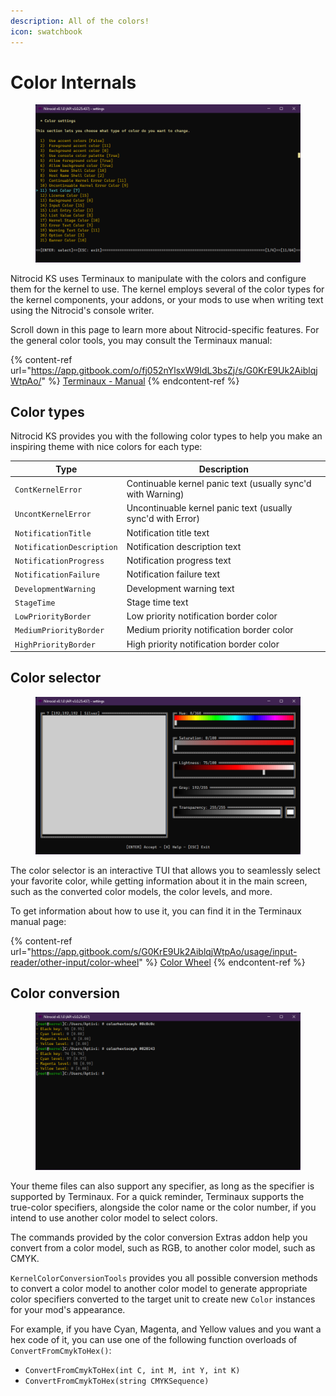 ```yaml
---
description: All of the colors!
icon: swatchbook
---
```


# Color Internals

<figure><img src="../../../.gitbook/assets/138-inner.png" alt=""><figcaption></figcaption></figure>

Nitrocid KS uses Terminaux to manipulate with the colors and configure them for the kernel to use. The kernel employs several of the color types for the kernel components, your addons, or your mods to use when writing text using the Nitrocid's console writer.

Scroll down in this page to learn more about Nitrocid-specific features. For the general color tools, you may consult the Terminaux manual:

{% content-ref url="https://app.gitbook.com/o/fj052nYlsxW9IdL3bsZj/s/G0KrE9Uk2AiblqjWtpAo/" %}
[Terminaux - Manual](https://app.gitbook.com/o/fj052nYlsxW9IdL3bsZj/s/G0KrE9Uk2AiblqjWtpAo/)
{% endcontent-ref %}

## Color types

Nitrocid KS provides you with the following color types to help you make an inspiring theme with nice colors for each type:

| Type                      | Description                                                 |
| ------------------------- | ----------------------------------------------------------- |
| `ContKernelError`         | Continuable kernel panic text (usually sync'd with Warning) |
| `UncontKernelError`       | Uncontinuable kernel panic text (usually sync'd with Error) |
| `NotificationTitle`       | Notification title text                                     |
| `NotificationDescription` | Notification description text                               |
| `NotificationProgress`    | Notification progress text                                  |
| `NotificationFailure`     | Notification failure text                                   |
| `DevelopmentWarning`      | Development warning text                                    |
| `StageTime`               | Stage time text                                             |
| `LowPriorityBorder`       | Low priority notification border color                      |
| `MediumPriorityBorder`    | Medium priority notification border color                   |
| `HighPriorityBorder`      | High priority notification border color                     |

## Color selector

<figure><img src="../../../.gitbook/assets/139-inner.png" alt=""><figcaption></figcaption></figure>

The color selector is an interactive TUI that allows you to seamlessly select your favorite color, while getting information about it in the main screen, such as the converted color models, the color levels, and more.

To get information about how to use it, you can find it in the Terminaux manual page:

{% content-ref url="https://app.gitbook.com/s/G0KrE9Uk2AiblqjWtpAo/usage/input-reader/other-input/color-wheel" %}
[Color Wheel](https://app.gitbook.com/s/G0KrE9Uk2AiblqjWtpAo/usage/input-reader/other-input/color-wheel)
{% endcontent-ref %}

## Color conversion

<figure><img src="../../../.gitbook/assets/140-inner.png" alt=""><figcaption></figcaption></figure>

Your theme files can also support any specifier, as long as the specifier is supported by Terminaux. For a quick reminder, Terminaux supports the true-color specifiers, alongside the color name or the color number, if you intend to use another color model to select colors.

The commands provided by the color conversion Extras addon help you convert from a color model, such as RGB, to another color model, such as CMYK.

`KernelColorConversionTools` provides you all possible conversion methods to convert a color model to another color model to generate appropriate color specifiers converted to the target unit to create new `Color` instances for your mod's appearance.

For example, if you have Cyan, Magenta, and Yellow values and you want a hex code of it, you can use one of the following function overloads of `ConvertFromCmykToHex()`:

* `ConvertFromCmykToHex(int C, int M, int Y, int K)`
* `ConvertFromCmykToHex(string CMYKSequence)`

